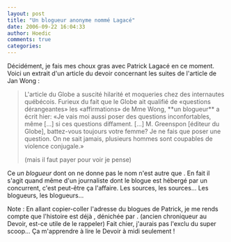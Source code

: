 ```yaml
---
layout: post
title: "Un blogueur anonyme nommé Lagacé"
date: 2006-09-22 16:04:33
author: Hoedic
comments: true
categories: 
---
```



Décidément, je fais mes choux gras avec Patrick Lagacé en ce moment. Voici un extrait d'un article du devoir concernant les suites de l'article de Jan Wong :

<blockquote class="citation">L'article du Globe a suscité hilarité et moqueries chez des internautes québécois. Furieux du fait que le Globe ait qualifié de «questions dérangeantes» les «affirmations» de Mme Wong, **un blogueur** a écrit hier: «Je vais moi aussi poser des questions inconfortables, même [...] si ces questions diffament. [...] M. Greenspon [éditeur du Globe], battez-vous toujours votre femme? Je ne fais que poser une question. On ne sait jamais, plusieurs hommes sont coupables de violence conjugale.»

 (mais il faut payer pour voir je pense)</blockquote>

Ce *un blogueur* dont on ne donne pas le nom  n'est autre que . En fait il s'agit quand même d'un journaliste dont le blogue est hébergé par un concurrent, c'est peut-être ça l'affaire. Les sources, les sources... Les blogueurs, les blogueurs...

Note : En allant copier-coller l'adresse du blogues de Patrick, je me rends compte que l'histoire est déjà , dénichée par .  (ancien chroniqueur au Devoir, est-ce utile de le rappeler) Fait chier, j'aurais pas l'exclu du super scoop... Ça m'apprendre à lire le Devoir à midi seulement !

